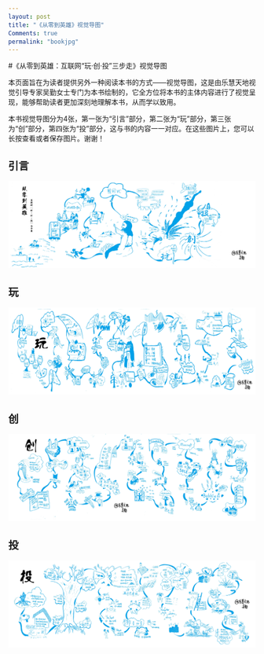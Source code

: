 ```yaml
---
layout: post
title: "《从零到英雄》视觉导图"
Comments: true
permalink: "bookjpg"
---
```


​#《从零到英雄：互联网“玩·创·投”三步走》视觉导图

本页面旨在为读者提供另外一种阅读本书的方式——视觉导图，这是由乐慧天地视觉引导专家吴勤女士专门为本书绘制的，它全方位将本书的主体内容进行了视觉呈现，能够帮助读者更加深刻地理解本书，从而学以致用。

本书视觉导图分为4张，第一张为“引言”部分，第二张为“玩”部分，第三张为“创”部分，第四张为“投”部分，这与书的内容一一对应。在这些图片上，您可以长按查看或者保存图片。谢谢！

## 引言

![引言视觉导图](/assets/pre.jpg)

## 玩
![玩-视觉导图](/assets/play.jpg)

## 创
![创-视觉导图](/assets/start.jpg)

## 投
![投-视觉导图](/assets/invest.jpg)


